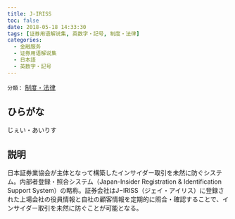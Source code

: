 ```yaml
---
title: J-IRISS
toc: false
date: 2018-05-18 14:33:30
tags: [证券用语解说集, 英数字・記号, 制度・法律]
categories:
  - 金融服务
  - 证券用语解说集
  - 日本語
  - 英数字・記号
---
```


`分類：` [制度・法律](/tags/制度・法律/)

## ひらがな

じぇい・あいりす

## 説明

日本証券業協会が主体となって構築したインサイダー取引を未然に防ぐシステム。内部者登録・照合システム（Japan-Insider Registration & Identification Support System）の略称。証券会社はJ−IRISS（ジェイ・アイリス）に登録された上場会社の役員情報と自社の顧客情報を定期的に照合・確認することで、インサイダー取引を未然に防ぐことが可能となる。
